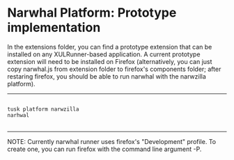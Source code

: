 Narwhal Platform: Prototype implementation
===========================================================

In the extensions folder, you can find a prototype extension that can be installed on any XULRunner-based application.  A current prototype extension will need to be installed on Firefox (alternatively, you can just copy narwhal.js from extension folder to firefox's components folder;
after restaring firefox, you should be able to run narwhal with the narwzilla platform).

-----------------------
<pre>
<code>
tusk platform narwzilla
narhwal
</code>
</pre>
-------------------------

NOTE: Currently narwhal runner uses firefox's "Development" profile. To create one, you can run firefox with the command line argument -P.

